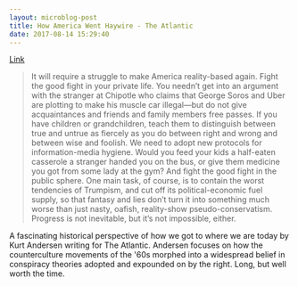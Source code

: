 ```yaml
---
layout: microblog-post
title: How America Went Haywire - The Atlantic
date: 2017-08-14 15:29:40
---
```


[Link](https://www.theatlantic.com/magazine/archive/2017/09/how-america-lost-its-mind/534231/)

> It will require a struggle to make America reality-based again. Fight the good fight in your private life. You needn’t get into an argument with the stranger at Chipotle who claims that George Soros and Uber are plotting to make his muscle car illegal—but do not give acquaintances and friends and family members free passes. If you have children or grandchildren, teach them to distinguish between true and untrue as fiercely as you do between right and wrong and between wise and foolish. 
> We need to adopt new protocols for information-media hygiene. Would you feed your kids a half-eaten casserole a stranger handed you on the bus, or give them medicine you got from some lady at the gym? 
> And fight the good fight in the public sphere. One main task, of course, is to contain the worst tendencies of Trumpism, and cut off its political-economic fuel supply, so that fantasy and lies don’t turn it into something much worse than just nasty, oafish, reality-show pseudo-conservatism. Progress is not inevitable, but it’s not impossible, either.

A fascinating historical perspective of how we got to where we are today by Kurt Andersen writing for The Atlantic. Andersen focuses on how the counterculture movements of the '60s morphed into a widespread belief in conspiracy theories adopted and expounded on by the right. Long, but well worth the time.
